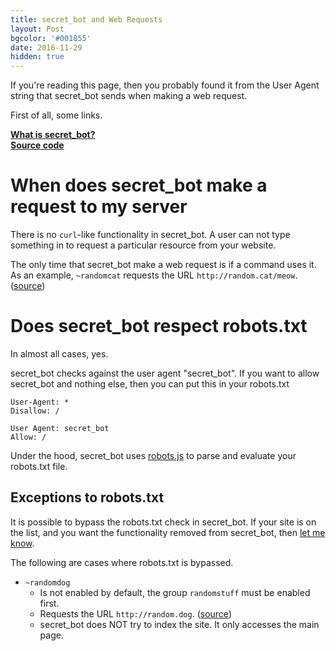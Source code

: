 ```yaml
---
title: secret_bot and Web Requests
layout: Post
bgcolor: '#001855'
date: 2016-11-29
hidden: true
---
```


If you're reading this page, then you probably found it from the User Agent string that secret_bot sends when making a web request.

First of all, some links.

**[What is secret_bot?](/bot/)**  
**[Source code](https://github.com/SecretOnline/bot)**

# When does secret_bot make a request to my server

There is no `curl`-like functionality in secret_bot. A user can not type something in to request a particular resource from your website.

The only time that secret_bot make a web request is if a command uses it. As an example, `~randomcat` requests the URL `http://random.cat/meow`. ([source](https://github.com/SecretOnline/bot/commit/c2e135fb7ecad3248f5e7bf0bf1a8c499fc41038#diff-ad7f8f227879b62c56b34e5dd2718886R73))

# Does secret_bot respect robots.txt

In almost all cases, yes.

secret_bot checks against the user agent "secret_bot". If you want to allow secret_bot and nothing else, then you can put this in your robots.txt

```
User-Agent: *
Disallow: /

User Agent: secret_bot
Allow: /
```

Under the hood, secret_bot uses [robots.js](https://github.com/ekalinin/robots.js) to parse and evaluate your robots.txt file.

## Exceptions to robots.txt

It is possible to bypass the robots.txt check in secret_bot. If your site is on the list, and you want the functionality removed from secret_bot, then [let me know](/about/).

The following are cases where robots.txt is bypassed.

* `~randomdog`
  * Is not enabled by default, the group `randomstuff` must be enabled first.
  * Requests the URL `http://random.dog`. ([source](https://github.com/SecretOnline/bot/commit/9e1b6524101afed04ae8b2de4dafeeacecac308e#diff-ad7f8f227879b62c56b34e5dd2718886R85))
  * secret_bot does NOT try to index the site. It only accesses the main page.
